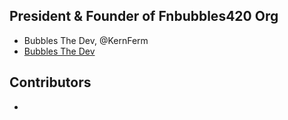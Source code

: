 ## President & Founder of Fnbubbles420 Org
- Bubbles The Dev, @KernFerm
- [Bubbles The Dev](https://github.com/kernferm)


## Contributors
- 
